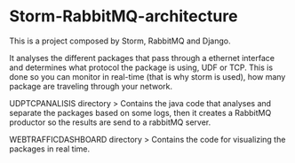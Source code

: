 Storm-RabbitMQ-architecture
===========================

This is a project composed by Storm, RabbitMQ and Django. 

It analyses the different packages that pass through a ethernet interface and determines what protocol the package is using, UDF or TCP. This is done so you can monitor in real-time (that is why storm is used), how many package are traveling through your network. 

UDPTCPANALISIS directory > Contains the java code that analyses and separate the packages based on some logs, then it creates a RabbitMQ productor so the results are send to a rabbitMQ server.

WEBTRAFFICDASHBOARD directory > Contains the code for visualizing the packages in real time.
